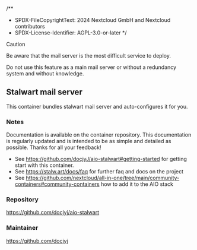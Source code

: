 /**
 * SPDX-FileCopyrightText: 2024 Nextcloud GmbH and Nextcloud contributors
 * SPDX-License-Identifier: AGPL-3.0-or-later
 */

> [!CAUTION]
> Be aware that the mail server is the most difficult service to deploy.
> 
> Do not use this feature as a main mail server or without a redundancy system and without knowledge.

## Stalwart mail server
This container bundles stalwart mail server and auto-configures it for you.

### Notes
Documentation is available on the container repository.
This documentation is regularly updated and is intended to be as simple and detailed as possible.
Thanks for all your feedback!

- See https://github.com/docjyJ/aio-stalwart#getting-started for getting start with this container.
- See https://stalw.art/docs/faq for further faq and docs on the project
- See https://github.com/nextcloud/all-in-one/tree/main/community-containers#community-containers how to add it to the AIO stack

### Repository
https://github.com/docjyj/aio-stalwart

### Maintainer
https://github.com/docjyj
